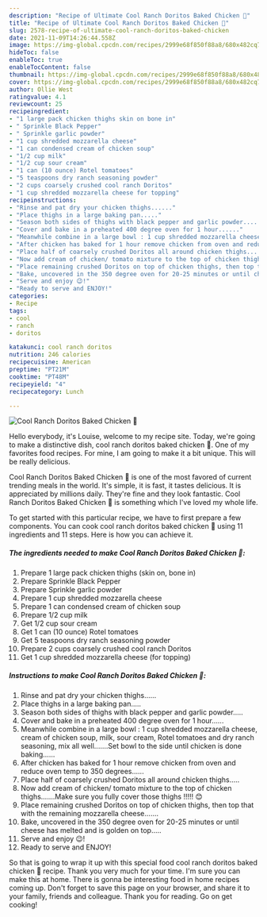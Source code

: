 ```yaml
---
description: "Recipe of Ultimate Cool Ranch Doritos Baked Chicken 🐔"
title: "Recipe of Ultimate Cool Ranch Doritos Baked Chicken 🐔"
slug: 2578-recipe-of-ultimate-cool-ranch-doritos-baked-chicken
date: 2021-11-09T14:26:44.558Z
image: https://img-global.cpcdn.com/recipes/2999e68f850f88a8/680x482cq70/cool-ranch-doritos-baked-chicken-recipe-main-photo.jpg
hideToc: false
enableToc: true
enableTocContent: false
thumbnail: https://img-global.cpcdn.com/recipes/2999e68f850f88a8/680x482cq70/cool-ranch-doritos-baked-chicken-recipe-main-photo.jpg
cover: https://img-global.cpcdn.com/recipes/2999e68f850f88a8/680x482cq70/cool-ranch-doritos-baked-chicken-recipe-main-photo.jpg
author: Ollie West
ratingvalue: 4.1
reviewcount: 25
recipeingredient:
- "1 large pack chicken thighs skin on bone in"
- " Sprinkle Black Pepper"
- " Sprinkle garlic powder"
- "1 cup shredded mozzarella cheese"
- "1 can condensed cream of chicken soup"
- "1/2 cup milk"
- "1/2 cup sour cream"
- "1 can (10 ounce) Rotel tomatoes"
- "5 teaspoons dry ranch seasoning powder"
- "2 cups coarsely crushed cool ranch Doritos"
- "1 cup shredded mozzarella cheese for topping"
recipeinstructions:
- "Rinse and pat dry your chicken thighs......"
- "Place thighs in a large baking pan....."
- "Season both sides of thighs with black pepper and garlic powder....."
- "Cover and bake in a preheated 400 degree oven for 1 hour......"
- "Meanwhile combine in a large bowl : 1 cup shredded mozzarella cheese, cream of chicken soup, milk, sour cream, Rotel tomatoes and dry ranch seasoning, mix all well.......Set bowl to the side until chicken is done baking......"
- "After chicken has baked for 1 hour remove chicken from oven and reduce oven temp to 350 degrees......"
- "Place half of coarsely crushed Doritos all around chicken thighs....."
- "Now add cream of chicken/ tomato mixture to the top of chicken thighs.......Make sure you fully cover those thighs !!!!! 😊"
- "Place remaining crushed Doritos on top of chicken thighs, then top that with the remaining mozzarella cheese......."
- "Bake, uncovered in the 350 degree oven for 20-25 minutes or until cheese has melted and is golden on top....."
- "Serve and enjoy 😉!"
- "Ready to serve and ENJOY!"
categories:
- Recipe
tags:
- cool
- ranch
- doritos

katakunci: cool ranch doritos 
nutrition: 246 calories
recipecuisine: American
preptime: "PT21M"
cooktime: "PT48M"
recipeyield: "4"
recipecategory: Lunch

---
```



![Cool Ranch Doritos Baked Chicken 🐔](https://img-global.cpcdn.com/recipes/2999e68f850f88a8/680x482cq70/cool-ranch-doritos-baked-chicken-recipe-main-photo.jpg)

Hello everybody, it's Louise, welcome to my recipe site. Today, we're going to make a distinctive dish, cool ranch doritos baked chicken 🐔. One of my favorites food recipes. For mine, I am going to make it a bit unique. This will be really delicious.

Cool Ranch Doritos Baked Chicken 🐔 is one of the most favored of current trending meals in the world. It's simple, it is fast, it tastes delicious. It is appreciated by millions daily. They're fine and they look fantastic. Cool Ranch Doritos Baked Chicken 🐔 is something which I've loved my whole life.




To get started with this particular recipe, we have to first prepare a few components. You can cook cool ranch doritos baked chicken 🐔 using 11 ingredients and 11 steps. Here is how you can achieve it.

<!--inarticleads1-->

##### The ingredients needed to make Cool Ranch Doritos Baked Chicken 🐔:

1. Prepare 1 large pack chicken thighs (skin on, bone in)
1. Prepare  Sprinkle Black Pepper
1. Prepare  Sprinkle garlic powder
1. Prepare 1 cup shredded mozzarella cheese
1. Prepare 1 can condensed cream of chicken soup
1. Prepare 1/2 cup milk
1. Get 1/2 cup sour cream
1. Get 1 can (10 ounce) Rotel tomatoes
1. Get 5 teaspoons dry ranch seasoning powder
1. Prepare 2 cups coarsely crushed cool ranch Doritos
1. Get 1 cup shredded mozzarella cheese (for topping)




<!--inarticleads2-->

##### Instructions to make Cool Ranch Doritos Baked Chicken 🐔:

1. Rinse and pat dry your chicken thighs......
1. Place thighs in a large baking pan.....
1. Season both sides of thighs with black pepper and garlic powder.....
1. Cover and bake in a preheated 400 degree oven for 1 hour......
1. Meanwhile combine in a large bowl : 1 cup shredded mozzarella cheese, cream of chicken soup, milk, sour cream, Rotel tomatoes and dry ranch seasoning, mix all well.......Set bowl to the side until chicken is done baking......
1. After chicken has baked for 1 hour remove chicken from oven and reduce oven temp to 350 degrees......
1. Place half of coarsely crushed Doritos all around chicken thighs.....
1. Now add cream of chicken/ tomato mixture to the top of chicken thighs.......Make sure you fully cover those thighs !!!!! 😊
1. Place remaining crushed Doritos on top of chicken thighs, then top that with the remaining mozzarella cheese.......
1. Bake, uncovered in the 350 degree oven for 20-25 minutes or until cheese has melted and is golden on top.....
1. Serve and enjoy 😉!
1. Ready to serve and ENJOY!



So that is going to wrap it up with this special food cool ranch doritos baked chicken 🐔 recipe. Thank you very much for your time. I'm sure you can make this at home. There is gonna be interesting food in home recipes coming up. Don't forget to save this page on your browser, and share it to your family, friends and colleague. Thank you for reading. Go on get cooking!
